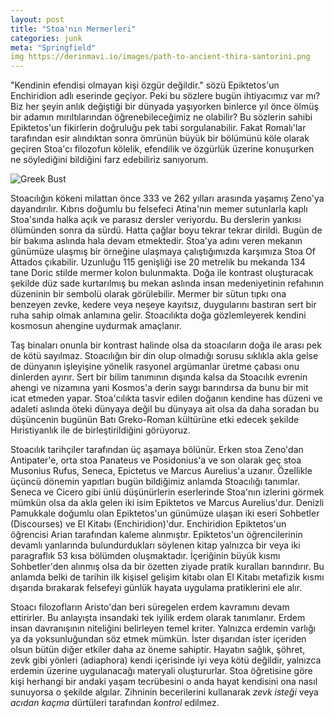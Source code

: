 ```yaml
---
layout: post
title: "Stoa'nın Mermerleri"
categories: junk
meta: "Springfield"
img https://derinmavi.io/images/path-to-ancient-thira-santorini.png
---
```


"Kendinin efendisi olmayan kişi özgür değildir." sözü Epiktetos'un Enchiridion adlı eserinde geçiyor. Peki bu sözlere bugün ihtiyacımız var mı? Biz her şeyin anlık değiştiği bir dünyada yaşıyorken binlerce yıl önce ölmüş bir adamın mırıltılarından öğrenebileceğimiz ne olabilir? Bu sözlerin sahibi Epiktetos'un fikirlerin doğruluğu pek tabi sorgulanabilir. Fakat Romalı'lar tarafından esir alındıktan sonra ömrünün büyük bir bölümünü köle olarak geçiren Stoa'cı filozofun kölelik, efendilik ve özgürlük üzerine konuşurken ne söylediğini bildiğini farz edebiliriz sanıyorum. 

<img src="https://derinmavi.io/images/path-to-ancient-thira-santorini.png" alt="Greek Bust" class="img-fluid">

Stoacılığın kökeni milattan önce 333 ve 262 yılları arasında yaşamış Zeno'ya dayandırılır. Kıbrıs doğumlu bu felsefeci Atina'nın memer sutunlarla kaplı Stoa'sında halka açık ve parasız dersler veriyordu. Bu derslerin yankısı ölümünden sonra da sürdü. Hatta çağlar boyu tekrar tekrar dirildi. Bugün de bir bakıma aslında hala devam etmektedir. Stoa'ya adını veren mekanın günümüze ulaşmış bir örneğine ulaşmaya çalıştığımızda karşımıza Stoa Of Attados çıkabilir. Uzunluğu 115 genişliği ise 20 metrelik bu mekanda 134 tane Doric stilde mermer kolon bulunmakta. Doğa ile kontrast oluşturacak şekilde düz sade kurtarılmış bu mekan aslında insan medeniyetinin refahının düzeninin bir sembolü olarak görülebilir. Mermer bir sütun tıpkı ona benzeyen zevke, kedere veya neşeye kayıtsız, duygularını bastıran sert bir ruha sahip olmak anlamına gelir. Stoacılıkta doğa gözlemleyerek kendini kosmosun ahengine uydurmak amaçlanır.

Taş binaları onunla bir kontrast halinde olsa da stoacıların doğa ile arası pek de kötü sayılmaz. Stoacılığın bir din olup olmadığı sorusu sıklıkla akla gelse de dünyanın işleyişine yönelik rasyonel argümanlar üretme çabası onu dinlerden ayırır. Sert bir bilim tanımının dışında kalsa da Stoacılık evrenin ahengi ve nizamına yani Kosmos'a derin saygı barındırsa da bunu bir mit icat etmeden yapar. Stoa'cılıkta tasvir edilen doğanın kendine has düzeni ve adaleti aslında öteki dünyaya değil bu dünyaya ait olsa da daha soradan bu düşüncenin bugünün Batı Greko-Roman kültürüne etki edecek şekilde Hıristiyanlık ile de birleştirildiğini görüyoruz.

Stoacılık tarihçiler tarafından üç aşamaya bölünür. Erken stoa Zeno'dan Antipater'e, orta stoa Panateus ve Posidonius'a ve son olarak geç stoa Musonius Rufus, Seneca, Epictetus ve Marcus Aurelius'a uzanır. Özellikle üçüncü dönemin yapıtları bugün bildiğimiz anlamda Stoacılığı tanımlar. Seneca ve Cicero gibi ünlü düşünürlerin eserlerinde Stoa'nın izlerini görmek mümkün olsa da akla gelen iki isim Epiktetos ve Marcus Aurelius'dur. Denizli Pamukkale doğumlu olan Epiktetos'un günümüze ulaşan iki eseri Sohbetler (Discourses) ve El Kitabı (Enchiridion)'dur. Enchiridion Epiktetos'un öğrencisi Arian tarafından kaleme alınmıştır. Epiktetos'un öğrencilerinin devamlı yanlarında bulundurdukları söylenen kitap yalnızca bir veya iki paragraflık 53 kısa bölümden oluşmaktadır. İçeriğinin büyük kısmı Sohbetler'den alınmış olsa da bir özetten ziyade pratik kuralları barındırır. Bu anlamda belki de tarihin ilk kişisel gelişim kitabı olan El Kitabı metafizik kısmı dışarıda bırakarak felsefeyi günlük hayata uygulama pratiklerini ele alır.

Stoacı filozofların Aristo'dan beri süregelen erdem kavramını devam ettirirler. Bu anlayışta insandaki tek iyilik erdem olarak tanımlanır. Erdem insan davranışının niteliğini belirleyen temel kriter. Yalnızca erdemin varlığı ya da yoksunluğundan söz etmek mümkün. İster dışarıdan ister içeriden olsun bütün diğer etkiler daha az öneme sahiptir. Hayatın sağlık, şöhret, zevk gibi yönleri (adiaphora) kendi içerisinde iyi veya kötü değildir, yalnızca erdemin üzerine uygulanacağı materyali oluştururlar. Stoa öğretisine göre kişi herhangi bir andaki yaşam tecrübesini o anda hayat kendisini ona nasıl sunuyorsa o şekilde algılar. Zihninin becerilerini kullanarak *zevk isteği* veya *acıdan kaçma* dürtüleri tarafından *kontrol* edilmez.
